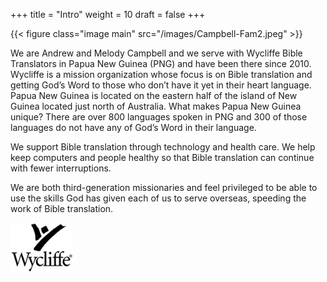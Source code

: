 +++
title = "Intro"
weight = 10
draft = false
+++

{{< figure class="image main" src="/images/Campbell-Fam2.jpeg" >}}

We are Andrew and Melody Campbell and we serve with Wycliffe Bible Translators in Papua New Guinea (PNG) and have been there since 2010.  Wycliffe is a mission organization whose focus is on Bible translation and getting God’s Word to those who don’t have it yet in their heart language.  Papua New Guinea is located on the eastern half of the island of New Guinea located just north of Australia. What makes Papua New Guinea unique?  There are over 800 languages spoken in PNG and 300 of those languages do not have any of God’s Word in their language.

We support Bible translation through technology and health care.   We help keep computers and people healthy so that Bible translation can continue with fewer interruptions.

We are both third-generation missionaries and feel privileged to be able to use the skills God has given each of us to serve overseas, speeding the work of Bible translation.

![Wycliffe Logo](/images/WBT.jpg)
